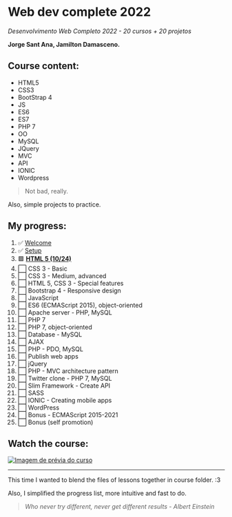 # Web dev complete 2022

*Desenvolvimento Web Completo 2022 - 20 cursos + 20 projetos*

**Jorge Sant Ana, Jamilton Damasceno.**

## Course content:

* HTML5
* CSS3
* BootStrap 4
* JS
* ES6
* ES7
* PHP 7
* OO
* MySQL
* JQuery
* MVC
* API
* IONIC
* Wordpress

> Not bad, really.

Also, simple projects to practice.

## My progress:

1. :white_check_mark: [Welcome](1-welcome/readme.md)
2. :white_check_mark: [Setup](2-setup/readme.md)
3. :green_square: [**HTML 5 (10/24)**](3-html5/readme.md)
4. :white_large_square: CSS 3 - Basic
5. :white_large_square: CSS 3 - Medium, advanced
6. :white_large_square: HTML 5, CSS 3 - Special features
7. :white_large_square: Bootstrap 4 - Responsive design
8. :white_large_square: JavaScript
9. :white_large_square: ES6 (ECMAScript 2015), object-oriented
10. :white_large_square: Apache server - PHP, MySQL
11. :white_large_square: PHP 7
12. :white_large_square: PHP 7, object-oriented
13. :white_large_square: Database - MySQL
14. :white_large_square: AJAX
15. :white_large_square: PHP - PDO, MySQL
16. :white_large_square: Publish web apps
17. :white_large_square: jQuery
18. :white_large_square: PHP - MVC architecture pattern
19. :white_large_square: Twitter clone - PHP 7, MySQL
20. :white_large_square: Slim Framework - Create API
21. :white_large_square: SASS
22. :white_large_square: IONIC - Creating mobile apps
23. :white_large_square: WordPress
24. :white_large_square: Bonus - ECMAScript 2015-2021
25. :white_large_square: Bonus (self promotion)

## Watch the course:

[![Imagem de prévia do curso](https://img-c.udemycdn.com/course/240x135/1341268_c20e_3.jpg)](https://www.udemy.com/course/web-completo/)

---

This time I wanted to blend the files of lessons together in course folder. :3

Also, I simplified the progress list, more intuitive and fast to do.

> *Who never try different, never get different results - Albert Einstein*
